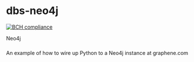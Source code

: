 # dbs-neo4j
[![BCH compliance](https://bettercodehub.com/edge/badge/milesak60/dbs-neo4j?branch=master)](https://bettercodehub.com/)

Neo4j
#####

An example of how to wire up Python to a Neo4j instance at graphene.com

